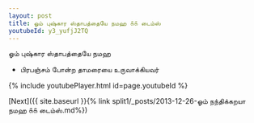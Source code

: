 ```yaml
---
layout: post
title: ஓம் புஷ்கார ஸ்தாபத்தையே நமஹ ௧௧ டைம்ஸ்
youtubeId: y3_yufjJ2TQ
---
```

 
 
 ஓம் புஷ்கார ஸ்தாபத்தையே நமஹ  
 
 -  பிரபஞ்சம் போன்ற தாமரையை உருவாக்கியவர் 
 
  
 
  
 
 
 
 
 
 


{% include youtubePlayer.html id=page.youtubeId %}
 
[Next]({{ site.baseurl }}{% link  split1/_posts/2013-12-26-ஓம் நந்திக்கறயா நமஹ ௧௧ டைம்ஸ்.md%})
 
